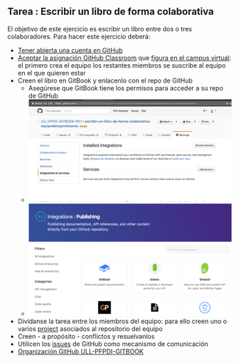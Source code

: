 ## Tarea : Escribir un libro de forma colaborativa

El objetivo de este ejercicio es escribir un libro entre dos o tres colaboradores. Para hacer este ejercicio deberá:

* [Tener abierta una cuenta en GitHub](https://github.com/join?source=header-home)
* [Aceptar la asignación GitHub Classroom](classroom.md##classroomestudiante) que [figura en el campus virtual](https://campusvirtual.ull.es/formacion/mod/assign/view.php?id=173949): el primero crea el equipo los restantes miembros se suscribe al equipo en el que quieren estar
* Creen el libro en GitBook y enlacenlo con el repo de GitHub
  - Asegúrese que GitBook tiene los permisos para acceder a su repo de GitHub
  - ![Settings> Integration and Services](assets/colaboracion/integrationsandservices.png)
  - ![Integrations > Publishing](assets/colaboracion/integrationspublishing.png)
* Divídanse la tarea entre los miembros del equipo: para ello creen uno o varios [project](githubprojects.md) asociados al repositorio del equipo
* Creen - a propósito - conflictos y resuelvanlos 
* Utilicen los [issues](gitbook-y-github.md#issues) de GitHub como mecanismo de comunicación
* [Organización GitHub ULL-PFPDI-GITBOOK](https://github.com/ULL-PFPDI-GITBOOK-1617)

